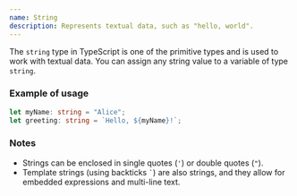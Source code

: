 ```yaml
---
name: String
description: Represents textual data, such as "hello, world".
---
```


The `string` type in TypeScript is one of the primitive types and is used to work with textual data. You can assign any string value to a variable of type `string`.

### Example of usage

```typescript
let myName: string = "Alice";
let greeting: string = `Hello, ${myName}!`;
```

### Notes

- Strings can be enclosed in single quotes (`'`) or double quotes (`"`).
- Template strings (using backticks `` ` ``) are also strings, and they allow for embedded expressions and multi-line text. 